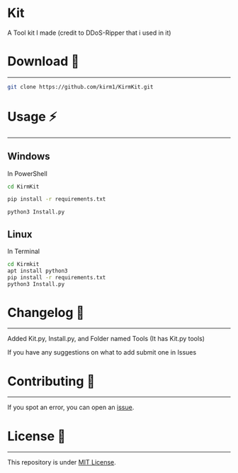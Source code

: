 # Kit

A Tool kit I made (credit to DDoS-Ripper that i used in it)

# Download 📡
----------

```bash
git clone https://github.com/kirm1/KirmKit.git
```
# Usage ⚡
----------

Windows
----------

In PowerShell
```bash
cd KirmKit
```

```bash
pip install -r requirements.txt
```
```bash
python3 Install.py
```
Linux
--------

In Terminal
```bash
cd Kirmkit
apt install python3
pip install -r requirements.txt
python3 Install.py
```

# Changelog 📌
-------

Added Kit.py, Install.py, and Folder named Tools (It has Kit.py tools)

If you have any suggestions on what to add submit one in Issues


# Contributing 🤝
------

If you spot an error, you can open an [issue](https://github.com/kirm1/collections/issues).

# License 📝
-------

This repository is under [MIT License](https://github.com/kirm1/collections/blob/main/LICENSE).  
